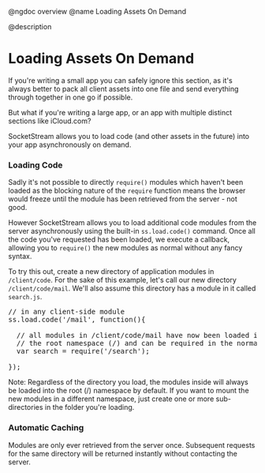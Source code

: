 @ngdoc overview
@name Loading Assets On Demand

@description
# Loading Assets On Demand

If you're writing a small app you can safely ignore this section, as it's always better to pack all client assets into one file and send everything through together in one go if possible.

But what if you're writing a large app, or an app with multiple distinct sections like iCloud.com?

SocketStream allows you to load code (and other assets in the future) into your app asynchronously on demand.


### Loading Code

Sadly it's not possible to directly `require()` modules which haven't been loaded as the blocking nature of the `require` function means the browser would freeze until the module has been retrieved from the server - not good.

However SocketStream allows you to load additional code modules from the server asynchronously using the built-in `ss.load.code()` command. Once all the code you've requested has been loaded, we execute a callback, allowing you to `require()` the new modules as normal without any fancy syntax.

To try this out, create a new directory of application modules in `/client/code`. For the sake of this example, let's call our new directory `/client/code/mail`. We'll also assume this directory has a module in it called `search.js`.

<pre>
// in any client-side module
ss.load.code('/mail', function(){

  // all modules in /client/code/mail have now been loaded into
  // the root namespace (/) and can be required in the normal way
  var search = require('/search');

});
</pre>

Note: Regardless of the directory you load, the modules inside will always be loaded into the root (/) namespace by default. If you want to mount the new modules in a different namespace, just create one or more sub-directories in the folder you're loading.


### Automatic Caching

Modules are only ever retrieved from the server once. Subsequent requests for the same directory will be returned instantly without contacting the server.
